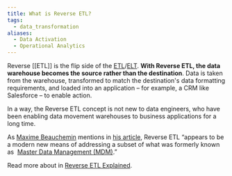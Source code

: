 ```yaml
---
title: What is Reverse ETL?
tags:
  - data_transformation
aliases:
  - Data Activation
  - Operational Analytics
---
```

Reverse [[ETL]] is the flip side of the [ETL](ETL.md)/[ELT](term/elt.md). **With Reverse ETL, the data warehouse becomes the source rather than the destination**. Data is taken from the warehouse, transformed to match the destination's data formatting requirements, and loaded into an application – for example, a CRM like Salesforce – to enable action.

In a way, the Reverse ETL concept is not new to data engineers, who have been enabling data movement warehouses to business applications for a long time. 

As [Maxime Beauchemin](term/maxime%20beauchemin.md) mentions in [his article](https://preset.io/blog/reshaping-data-engineering/), Reverse ETL “appears to be a modern new means of addressing a subset of what was formerly known as  [Master Data Management (MDM)](term/master%20data%20management%20(mdm).md).”

Read more about in [Reverse ETL Explained](https://airbyte.com/blog/reverse-etl#so-what-is-a-reverse-etl).